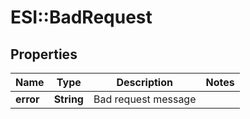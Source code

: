 # ESI::BadRequest

## Properties
Name | Type | Description | Notes
------------ | ------------- | ------------- | -------------
**error** | **String** | Bad request message | 


